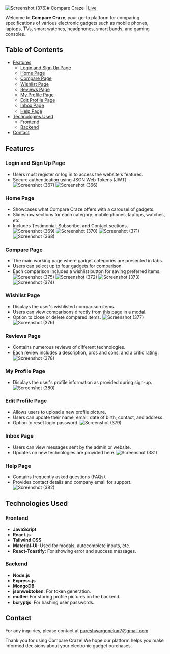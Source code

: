 ![Screenshot (376)](https://github.com/PureshwarGonekar/CompareCraze/assets/88015818/ac391bd2-945c-4005-8cc6-06c7f93e52ca)# Compare Craze | [Live](https://compare-craze.vercel.app/)

Welcome to **Compare Craze**, your go-to platform for comparing specifications of various electronic gadgets such as mobile phones, laptops, TVs, smart watches, headphones, smart bands, and gaming consoles.

## Table of Contents
- [Features](#features)
  - [Login and Sign Up Page](#login-and-sign-up-page)
  - [Home Page](#home-page)
  - [Compare Page](#compare-page)
  - [Wishlist Page](#wishlist-page)
  - [Reviews Page](#reviews-page)
  - [My Profile Page](#my-profile-page)
  - [Edit Profile Page](#edit-profile-page)
  - [Inbox Page](#inbox-page)
  - [Help Page](#help-page)
- [Technologies Used](#technologies-used)
  - [Frontend](#frontend)
  - [Backend](#backend)
- [Contact](#contact)

## Features

### Login and Sign Up Page
- Users must register or log in to access the website's features.
- Secure authentication using JSON Web Tokens (JWT).
![Screenshot (367)](https://github.com/PureshwarGonekar/CompareCraze/assets/88015818/e90d8f64-9448-4166-8b1d-1dfd18cfe272)
![Screenshot (366)](https://github.com/PureshwarGonekar/CompareCraze/assets/88015818/938f8adb-7ee1-42a1-a132-b0ad07d47c65)


### Home Page
- Showcases what Compare Craze offers with a carousel of gadgets.
- Slideshow sections for each category: mobile phones, laptops, watches, etc.
- Includes Testimonial, Subscribe, and Contact sections.
![Screenshot (369)](https://github.com/PureshwarGonekar/CompareCraze/assets/88015818/b1034f50-e285-479d-ba82-e3877ca4873b)
![Screenshot (370)](https://github.com/PureshwarGonekar/CompareCraze/assets/88015818/0c56a011-2d77-4eae-9ee0-f77845787bfb)
![Screenshot (371)](https://github.com/PureshwarGonekar/CompareCraze/assets/88015818/a41e5d91-869c-4909-b136-1d5d3f0a029c)
![Screenshot (368)](https://github.com/PureshwarGonekar/CompareCraze/assets/88015818/7778a18b-7415-4862-921c-8c85ad77cea0)


### Compare Page
- The main working page where gadget categories are presented in tabs.
- Users can select up to four gadgets for comparison.
- Each comparison includes a wishlist button for saving preferred items.
![Screenshot (375)](https://github.com/PureshwarGonekar/CompareCraze/assets/88015818/fbf37ff7-bb02-43ce-8ae7-b37ba172dc4d)
![Screenshot (372)](https://github.com/PureshwarGonekar/CompareCraze/assets/88015818/60ae770b-33b3-4f70-af53-f687b84fe9c2)
![Screenshot (373)](https://github.com/PureshwarGonekar/CompareCraze/assets/88015818/c7d98f42-b85c-4a4a-84ed-13615626d74e)
![Screenshot (374)](https://github.com/PureshwarGonekar/CompareCraze/assets/88015818/b459545d-df23-44f4-87c0-c67eeef0ba7e)


### Wishlist Page
- Displays the user's wishlisted comparison items.
- Users can view comparisons directly from this page in a modal.
- Option to close or delete compared items.
![Screenshot (377)](https://github.com/PureshwarGonekar/CompareCraze/assets/88015818/269c2892-3e99-47e0-a312-df7c1a33ed16)
![Screenshot (376)](https://github.com/PureshwarGonekar/CompareCraze/assets/88015818/0cb5f9de-fe03-4d2c-92f5-bbee62d24917)


### Reviews Page
- Contains numerous reviews of different technologies.
- Each review includes a description, pros and cons, and a critic rating.
![Screenshot (378)](https://github.com/PureshwarGonekar/CompareCraze/assets/88015818/f6838ef8-0226-4f7f-b845-340f0f445f8b)


### My Profile Page
- Displays the user's profile information as provided during sign-up.
![Screenshot (380)](https://github.com/PureshwarGonekar/CompareCraze/assets/88015818/e937b68a-8c76-46e7-846e-a94d1c092118)

### Edit Profile Page
- Allows users to upload a new profile picture.
- Users can update their name, email, date of birth, contact, and address.
- Option to reset login password.
![Screenshot (379)](https://github.com/PureshwarGonekar/CompareCraze/assets/88015818/dc2ae85b-ed12-4ece-9e91-cb30ec80e3ee)


### Inbox Page
- Users can view messages sent by the admin or website.
- Updates on new technologies are provided here.
![Screenshot (381)](https://github.com/PureshwarGonekar/CompareCraze/assets/88015818/41267dbd-36aa-46a6-9f3e-6b22b9435bc1)


### Help Page
- Contains frequently asked questions (FAQs).
- Provides contact details and company email for support.
![Screenshot (382)](https://github.com/PureshwarGonekar/CompareCraze/assets/88015818/27aab3d1-609c-4ef8-b367-a46d8b9b549f)

## Technologies Used

### Frontend
- **JavaScript**
- **React.js**
- **Tailwind CSS**
- **Material-UI**: Used for modals, autocomplete inputs, etc.
- **React-Toastify**: For showing error and success messages.

### Backend
- **Node.js**
- **Express.js**
- **MongoDB**
- **jsonwebtoken**: For token generation.
- **multer**: For storing profile pictures on the backend.
- **bcryptjs**: For hashing user passwords.


## Contact

For any inquiries, please contact at pureshwargonekar7@gmail.com.

Thank you for using Compare Craze! We hope our platform helps you make informed decisions about your electronic gadget purchases.
